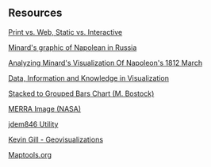 ##  Resources

[Print vs. Web, Static vs. Interactive](https://infoactive.co/data-design/ch16.html)<!-- .element: target="_blank" -->

[Minard's graphic of Napolean in Russia](https://www.edwardtufte.com/tufte/minard)<!-- .element: target="_blank" -->

[Analyzing Minard's Visualization Of Napoleon's 1812 March](https://robots.thoughtbot.com/analyzing-minards-visualization-of-napoleons-1812-march)<!-- .element: target="_blank" -->

[Data, Information and Knowledge in Visualization](https://pdfs.semanticscholar.org/c388/391d1bb033c75611d8b73658db5b6a7ece4c.pdf)<!-- .element: target="_blank" -->

[Stacked to Grouped Bars Chart (M. Bostock)](http://bl.ocks.org/mbostock/3943967)<!-- .element: target="_blank" -->

[MERRA Image (NASA)](https://www.flickr.com/photos/gsfc/4662884851/)<!-- .element: target="_blank" -->

[jdem846 Utility](https://code.google.com/archive/p/jdem846/)<!-- .element: target="_blank" -->

[Kevin Gill - Geovisualizations](https://www.flickr.com/photos/kevinmgill/)<!-- .element: target="_blank" -->

[Maptools.org](http://www.maptools.org/)<!-- .element: target="_blank" -->

<!-- Go into new slide after line 25. -->
